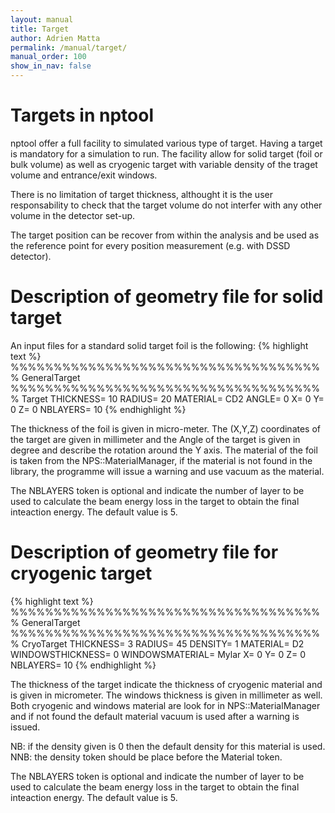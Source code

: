 ```yaml
---
layout: manual
title: Target
author: Adrien Matta 
permalink: /manual/target/
manual_order: 100
show_in_nav: false
---
```


Targets in nptool
==================================
nptool offer a full facility to simulated various type of target. Having a target is mandatory for a simulation to run. The facility allow for solid target (foil or bulk volume) as well as cryogenic target with variable density of the traget volume and entrance/exit windows. 

There is no limitation of target thickness, althought it is the user responsability to check that the target volume do not interfer with any other volume in the detector set-up.

The target position can be recover from within the analysis and be used as the reference point for every position measurement (e.g. with DSSD detector).

Description of geometry file for solid target
============================

An input files for a standard solid target foil is the following:
{% highlight text %}
%%%%%%%%%%%%%%%%%%%%%%%%%%%%%%%%%%%%%
GeneralTarget
%%%%%%%%%%%%%%%%%%%%%%%%%%%%%%%%%%%%%
Target
	THICKNESS= 10
	RADIUS=	20
	MATERIAL= CD2
	ANGLE= 0
	X= 0
	Y= 0
	Z= 0
  NBLAYERS= 10
{% endhighlight %}

The thickness of the foil is given in micro-meter. The (X,Y,Z) coordinates of the target are given in millimeter and the Angle of the target is given in degree and describe the rotation around the Y axis. The material of the foil is taken from the NPS::MaterialManager, if the material is not found in the library, the programme will issue a warning and use vacuum as the material.

The NBLAYERS token is optional and indicate the number of layer to be used to calculate the beam energy loss in the target to obtain the final inteaction energy. The default value is 5.

Description of geometry file for cryogenic target
============================
{% highlight text %}
%%%%%%%%%%%%%%%%%%%%%%%%%%%%%%%%%%%%%
GeneralTarget
%%%%%%%%%%%%%%%%%%%%%%%%%%%%%%%%%%%%%
CryoTarget
	THICKNESS= 3
	RADIUS=	45
	DENSITY= 1
  MATERIAL= D2	
	WINDOWSTHICKNESS= 0
	WINDOWSMATERIAL= Mylar
	X= 0
	Y= 0
	Z= 0			
  NBLAYERS= 10
{% endhighlight %}

The thickness of the target indicate the thickness of cryogenic material and is given in micrometer. The windows thickness is given in millimeter as well. Both cryogenic and windows material are look for in NPS::MaterialManager and if not found the default material vacuum is used after a warning is issued.

NB: if the density given is 0 then the default density for this material is used.
NNB: the density token should be place before the Material token.

The NBLAYERS token is optional and indicate the number of layer to be used to calculate the beam energy loss in the target to obtain the final inteaction energy. The default value is 5.

